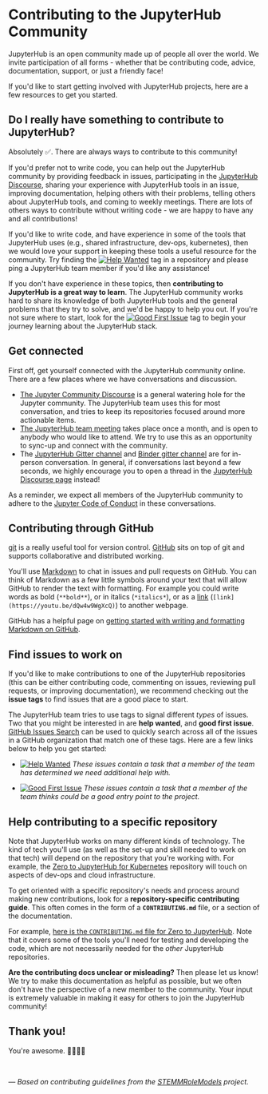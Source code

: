 # Contributing to the JupyterHub Community

JupyterHub is an open community made up of people all over the world.
We invite participation of all forms - whether that be contributing
code, advice, documentation, support, or just a friendly face!

If you'd like to start getting involved with JupyterHub projects,
here are a few resources to get you started.

## Do I really have something to contribute to JupyterHub?

Absolutely ✅. There are always ways to contribute to this community!

If you'd prefer not to write code, you can help out the JupyterHub community by
providing feedback in issues, participating in the [JupyterHub Discourse](https://discourse.jupyter.org),
sharing your experience with JupyterHub tools in an issue, improving documentation,
helping others with their problems, telling others about JupyterHub tools, and
coming to weekly meetings. There are lots of others ways to contribute without writing code -
we are happy to have any and all contributions!

If you'd like to write code, and have experience in some of the tools that JupyterHub uses
(e.g., shared infrastructure, dev-ops, kubernetes), then we would love your support in keeping
these tools a useful resource for the community. Try finding the
[![Help Wanted](https://img.shields.io/badge/-help%20wanted-159818.svg)][link_helpwanted] tag
in a repository and please ping a JupyterHub team member if you'd like any assistance!

If you don't have experience in these topics, then **contributing to JupyterHub is a great way to learn**.
The JupyterHub community works hard to share its knowledge of both JupyterHub tools and the
general problems that they try to solve, and we'd be happy to help you out.
If you're not sure where to start, look for the [![Good First Issue](https://img.shields.io/badge/-good%20first%20issue-blueviolet.svg)][link_goodfirstissue]
tag to begin your journey  learning about the JupyterHub stack.


## Get connected

First off, get yourself connected with the JupyterHub community online. There
are a few places where we have conversations and discussion.

* [The Jupyter Community Discourse](https://discourse.jupyter.org) is a general watering hole for
  the Jupyter community. The JupyterHub team uses this for most conversation, and tries to keep its
  repositories focused around more actionable items.
* [The JupyterHub team meeting](meetings.html) takes place once a month, and is open to anybody who
  would like to attend. We try to use this as an opportunity to sync-up and connect with the community.
* The [JupyterHub Gitter channel](https://gitter.im/jupyterhub/jupyterhub) and [Binder gitter channel](https://gitter.im/jupyterhub/binder)
  are for in-person conversation. In general, if conversations last beyond a few seconds, we highly encourage you
  to open a thread in the [JupyterHub Discourse page](https://discourse.jupyter.org) instead!

As a reminder, we expect all members of the JupyterHub community to adhere to the
[Jupyter Code of Conduct][link_coc] in these conversations.


## Contributing through GitHub

[git][link_git] is a really useful tool for version control.
[GitHub][link_github] sits on top of git and supports collaborative and distributed working.

You'll use [Markdown][markdown] to chat in issues and pull requests on GitHub.
You can think of Markdown as a few little symbols around your text that will allow GitHub
to render the text with formatting.
For example you could write words as bold (`**bold**`), or in italics (`*italics*`),
or as a [link][rick_roll] (`[link](https://youtu.be/dQw4w9WgXcQ)`) to another webpage.

GitHub has a helpful page on
[getting started with writing and formatting Markdown on GitHub][writing_formatting_github].


## Find issues to work on

If you'd like to make contributions to one of the JupyterHub repositories (this can
be either contributing code, commenting on issues, reviewing pull requests, or improving
documentation), we recommend checking out the **issue tags** to find issues that
are a good place to start.

The JupyterHub team tries to use tags to signal different *types* of issues. Two that you
might be interested in are **help wanted**, and **good first issue**. [GitHub Issues Search](https://github.com/issues)
can be used to quickly search across all of the issues in a GitHub organization that match
one of these tags. Here are a few links below to help you get started:

* [![Help Wanted](https://img.shields.io/badge/-help%20wanted-159818.svg)][link_helpwanted] *These issues contain a task that a member of the team has determined we need additional help with.*

* [![Good First Issue](https://img.shields.io/badge/-good%20first%20issue-blueviolet.svg)][link_goodfirstissue] *These issues contain a task that a member of the team thinks could be a good entry point to the project.*


## Help contributing to a specific repository

Note that JupyterHub works on many different kinds of technology. The kind of tech you'll
use (as well as the set-up and skill needed to work on that tech) will depend on the
repository that you're working with. For example, the [Zero to JupyterHub for Kubernetes](https://github.com/jupyterhub/zero-to-jupyterhub-k8s)
repository will touch on aspects of dev-ops and cloud infrastructure.

To get oriented with a specific repository's needs and process around making new
contributions, look for a **repository-specific contributing guide**. This often
comes in the form of a **`CONTRIBUTING.md`** file, or a section of the documentation.

For example, [here is the `CONTRIBUTING.md` file for Zero to JupyterHub](https://github.com/jupyterhub/zero-to-jupyterhub-k8s/blob/master/CONTRIBUTING.md).
Note that it covers some of the tools you'll need for testing and developing the code,
which are not necessarily needed for the *other* JupyterHub repositories.

**Are the contributing docs unclear or misleading?** Then please let us know! We try to
make this documentation as helpful as possible, but we often don't have the perspective of
a new member to the community. Your input is extremely valuable in making it easy for others
to join the JupyterHub community!


## Thank you!

You're awesome. 👋🏻😊🦄

<br>

*&mdash; Based on contributing guidelines from the [STEMMRoleModels][link_stemmrolemodels] project.*


[link_helpwanted]: https://github.com/issues?utf8=%E2%9C%93&q=is%3Aopen+is%3Aissue+user%3Ajupyterhub+archived%3Afalse+label%3A%22help+wanted%22+sort%3Aupdated-desc+
[link_goodfirstissue]: https://github.com/issues?utf8=%E2%9C%93&q=is%3Aopen+is%3Aissue+user%3Ajupyterhub+archived%3Afalse+label%3A%22good+first+issue%22+sort%3Aupdated-desc+
[link_coc]: https://github.com/jupyter/governance/blob/master/conduct/code_of_conduct.md
[link_git]: https://git-scm.com
[link_github]: https://github.com/https://github.com/jupyter/governance/blob/master/conduct/code_of_conduct.md
[link_signupinstructions]: https://help.github.com/articles/signing-up-for-a-new-github-account
[link_stemmrolemodels]: https://github.com/KirstieJane/STEMMRoleModels
[markdown]: https://daringfireball.net/projects/markdown
[rick_roll]: https://www.youtube.com/watch?v=dQw4w9WgXcQ
[writing_formatting_github]: https://help.github.com/articles/getting-started-with-writing-and-formatting-on-github

